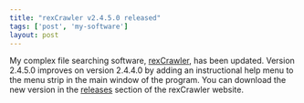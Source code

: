 ```yaml
---
title: "rexCrawler v2.4.5.0 released"
tags: ['post', 'my-software']
layout: post
---
```


My complex file searching software,
[rexCrawler](https://sites.google.com/site/rexcrawler), has been updated.
Version 2.4.5.0 improves on version 2.4.4.0 by adding an instructional
help menu to the menu strip in the main window of the program. You can
download the new version in the
[releases](https://sites.google.com/site/rexcrawler/releases) section of
the rexCrawler website.

